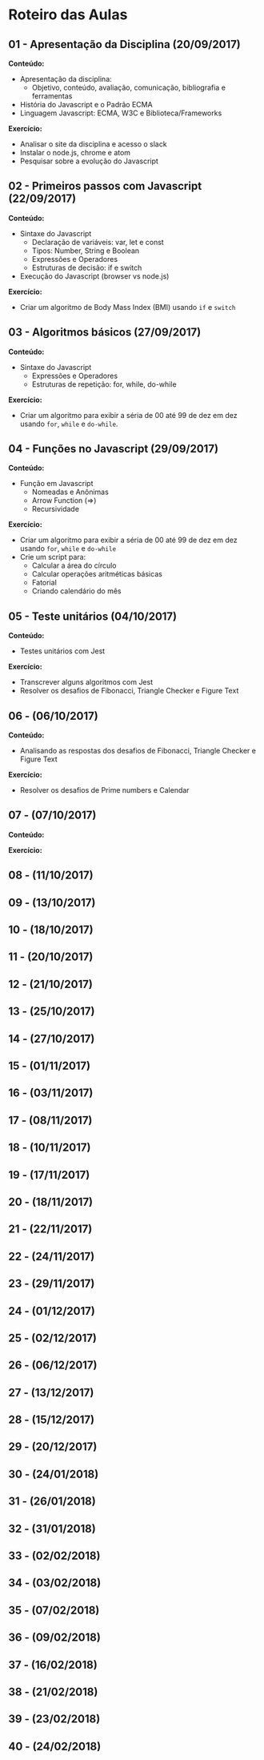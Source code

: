 # Roteiro das Aulas

## 01 - Apresentação da Disciplina (20/09/2017)

**Conteúdo:**
- Apresentação da disciplina:
  - Objetivo, conteúdo, avaliação, comunicação, bibliografia e ferramentas
- História do Javascript e o Padrão ECMA
- Linguagem Javascript: ECMA, W3C e Biblioteca/Frameworks

**Exercício:**
* Analisar o site da disciplina e acesso o slack
* Instalar o node.js, chrome e atom
* Pesquisar sobre a evolução do Javascript

## 02 - Primeiros passos com Javascript (22/09/2017)

**Conteúdo:**
- Sintaxe do Javascript
  - Declaração de variáveis: var, let e const
  - Tipos: Number, String e Boolean
  - Expressões e Operadores
  - Estruturas de decisão: if e switch
- Execução do Javascript (browser vs node.js)

**Exercício:**
* Criar um algoritmo de Body Mass Index (BMI) usando `if` e `switch`

## 03 - Algoritmos básicos (27/09/2017)

**Conteúdo:**
- Sintaxe do Javascript
  - Expressões e Operadores
  - Estruturas de repetição: for, while, do-while

**Exercício:**
* Criar um algoritmo para exibir a séria de 00 até 99 de dez em dez usando `for`, `while` e `do-while`.

## 04 - Funções no Javascript (29/09/2017)

**Conteúdo:**
- Função em Javascript
  - Nomeadas e Anônimas
  - Arrow Function (=>)
  - Recursividade

**Exercício:**
* Criar um algoritmo para exibir a séria de 00 até 99 de dez em dez usando `for`, `while` e `do-while`
* Crie um script para:
  - Calcular a área do círculo
  - Calcular operações aritméticas básicas
  - Fatorial
  - Criando calendário do mês

## 05 - Teste unitários (04/10/2017)

**Conteúdo:**
- Testes unitários com Jest

**Exercício:**
* Transcrever alguns algoritmos com Jest
* Resolver os desafios de Fibonacci, Triangle Checker e Figure Text

## 06 - (06/10/2017)

**Conteúdo:**
- Analisando as respostas dos desafios de Fibonacci, Triangle Checker e Figure Text

**Exercício:**
* Resolver os desafios de Prime numbers e Calendar

## 07 - (07/10/2017)

**Conteúdo:**

**Exercício:**

## 08 - (11/10/2017)

## 09 - (13/10/2017)

## 10 - (18/10/2017)

## 11 - (20/10/2017)

## 12 - (21/10/2017)

## 13 - (25/10/2017)

## 14 - (27/10/2017)

## 15 - (01/11/2017)

## 16 - (03/11/2017)

## 17 - (08/11/2017)

## 18 - (10/11/2017)

## 19 - (17/11/2017)

## 20 - (18/11/2017)

## 21 - (22/11/2017)

## 22 - (24/11/2017)

## 23 - (29/11/2017)

## 24 - (01/12/2017)

## 25 - (02/12/2017)

## 26 - (06/12/2017)

## 27 - (13/12/2017)

## 28 - (15/12/2017)

## 29 - (20/12/2017)

## 30 - (24/01/2018)

## 31 - (26/01/2018)

## 32 - (31/01/2018)

## 33 - (02/02/2018)

## 34 - (03/02/2018)

## 35 - (07/02/2018)

## 36 - (09/02/2018)

## 37 - (16/02/2018)

## 38 - (21/02/2018)

## 39 - (23/02/2018)

## 40 - (24/02/2018)
